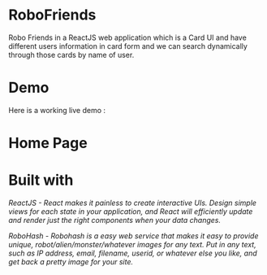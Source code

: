 # RoboFriends

Robo Friends in a ReactJS web application which is a Card UI and have different users information in card form and we can search dynamically through those cards by name of user.

# Demo

Here is a working live demo : 

# Home Page

# Built with

*ReactJS - React makes it painless to create interactive UIs. Design simple views for each state in your application, and React will efficiently update and render just the right components when your data changes.*

*RoboHash - Robohash is a easy web service that makes it easy to provide unique, robot/alien/monster/whatever images for any text. Put in any text, such as IP address, email, filename, userid, or whatever else you like, and get back a pretty image for your site.*
